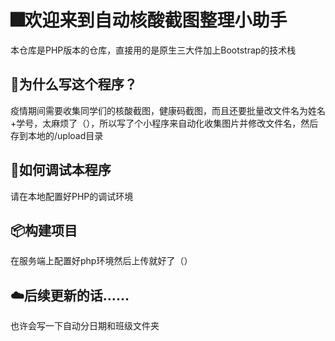 # 🎆️欢迎来到自动核酸截图整理小助手

本仓库是PHP版本的仓库，直接用的是原生三大件加上Bootstrap的技术栈

## 🤨为什么写这个程序？

疫情期间需要收集同学们的核酸截图，健康码截图，而且还要批量改文件名为姓名+学号，太麻烦了（），所以写了个小程序来自动化收集图片并修改文件名，然后存到本地的/upload目录

## 🔧️如何调试本程序

请在本地配置好PHP的调试环境

## 📦构建项目

在服务端上配置好php环境然后上传就好了（）

## ☁️️后续更新的话……

也许会写一下自动分日期和班级文件夹

